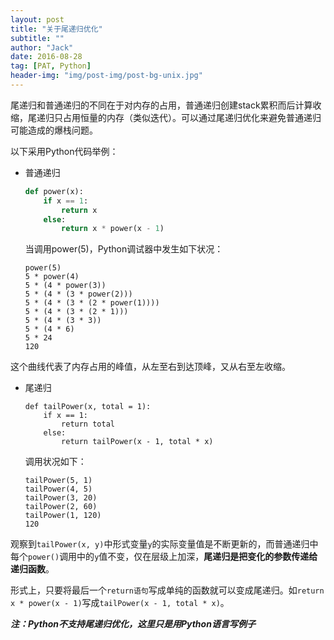 ```yaml
---
layout: post
title: "关于尾递归优化"
subtitle: ""
author: "Jack"
date: 2016-08-28
tag: [PAT, Python]
header-img: "img/post-img/post-bg-unix.jpg"
---
```


尾递归和普通递归的不同在于对内存的占用，普通递归创建stack累积而后计算收缩，尾递归只占用恒量的内存（类似迭代）。可以通过尾递归优化来避免普通递归可能造成的爆栈问题。

以下采用Python代码举例：

- 普通递归

  ```python
  def power(x):
      if x == 1:
          return x
      else:
          return x * power(x - 1)
  ```

  当调用power(5)，Python调试器中发生如下状况：

  ```
  power(5)
  5 * power(4)
  5 * (4 * power(3))
  5 * (4 * (3 * power(2)))
  5 * (4 * (3 * (2 * power(1))))
  5 * (4 * (3 * (2 * 1)))
  5 * (4 * (3 * 3))
  5 * (4 * 6)
  5 * 24
  120
  ```

这个曲线代表了内存占用的峰值，从左至右到达顶峰，又从右至左收缩。

- 尾递归

  ```
  def tailPower(x, total = 1):
      if x == 1:
          return total
      else:
          return tailPower(x - 1, total * x)
  ```

  调用状况如下：

  ```
  tailPower(5, 1)
  tailPower(4, 5)
  tailPower(3, 20)
  tailPower(2, 60)
  tailPower(1, 120)
  120
  ```

观察到`tailPower(x, y)`中形式变量`y`的实际变量值是不断更新的，而普通递归中每个`power()`调用中的`y`值不变，仅在层级上加深，**尾递归是把变化的参数传递给递归函数**。

形式上，只要将最后一个`return语句`写成单纯的函数就可以变成尾递归。如`return x * power(x - 1)`写成`tailPower(x - 1, total * x)`。

***注：Python不支持尾递归优化，这里只是用Python语言写例子***